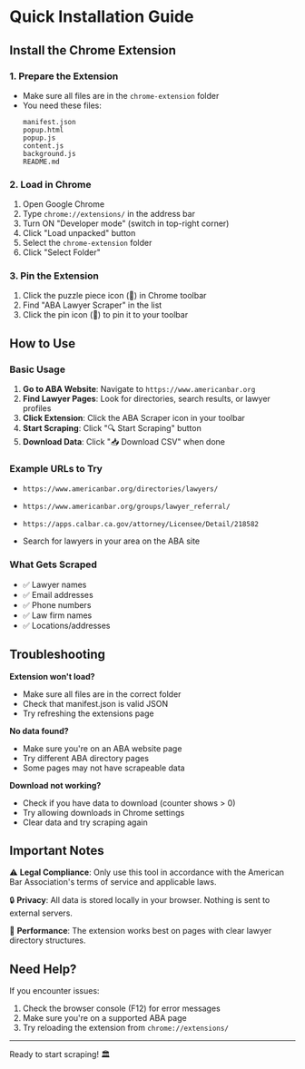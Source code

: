# Quick Installation Guide

## Install the Chrome Extension

### 1. Prepare the Extension
- Make sure all files are in the `chrome-extension` folder
- You need these files:
  ```
  manifest.json
  popup.html
  popup.js
  content.js
  background.js
  README.md
  ```

### 2. Load in Chrome
1. Open Google Chrome
2. Type `chrome://extensions/` in the address bar
3. Turn ON "Developer mode" (switch in top-right corner)
4. Click "Load unpacked" button
5. Select the `chrome-extension` folder
6. Click "Select Folder"

### 3. Pin the Extension
1. Click the puzzle piece icon (🧩) in Chrome toolbar
2. Find "ABA Lawyer Scraper" in the list
3. Click the pin icon (📌) to pin it to your toolbar

## How to Use

### Basic Usage
1. **Go to ABA Website**: Navigate to `https://www.americanbar.org`
2. **Find Lawyer Pages**: Look for directories, search results, or lawyer profiles
3. **Click Extension**: Click the ABA Scraper icon in your toolbar
4. **Start Scraping**: Click "🔍 Start Scraping" button
5. **Download Data**: Click "📥 Download CSV" when done

### Example URLs to Try
- `https://www.americanbar.org/directories/lawyers/`
- `https://www.americanbar.org/groups/lawyer_referral/`

- `https://apps.calbar.ca.gov/attorney/Licensee/Detail/218582`
- Search for lawyers in your area on the ABA site

### What Gets Scraped
- ✅ Lawyer names
- ✅ Email addresses  
- ✅ Phone numbers
- ✅ Law firm names
- ✅ Locations/addresses

## Troubleshooting

**Extension won't load?**
- Make sure all files are in the correct folder
- Check that manifest.json is valid JSON
- Try refreshing the extensions page

**No data found?**
- Make sure you're on an ABA website page
- Try different ABA directory pages
- Some pages may not have scrapeable data

**Download not working?**
- Check if you have data to download (counter shows > 0)
- Try allowing downloads in Chrome settings
- Clear data and try scraping again

## Important Notes

⚠️ **Legal Compliance**: Only use this tool in accordance with the American Bar Association's terms of service and applicable laws.

🔒 **Privacy**: All data is stored locally in your browser. Nothing is sent to external servers.

🚀 **Performance**: The extension works best on pages with clear lawyer directory structures.

## Need Help?

If you encounter issues:
1. Check the browser console (F12) for error messages
2. Make sure you're on a supported ABA page
3. Try reloading the extension from `chrome://extensions/`

---

Ready to start scraping! 🏛️

